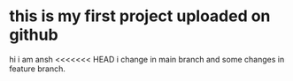 # this is my first project uploaded on github
hi i am ansh
<<<<<<< HEAD
i change in main branch and some changes in feature branch.

